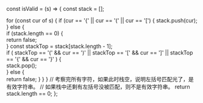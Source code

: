 const isValid = (s) => {
  const stack = [];

  for (const cur of s) {
    if (cur == '{' || cur == '(' || cur == '[') { 
      stack.push(cur);   
    } else {                                     
      if (stack.length == 0) {                    
        return false;                            
      }
      const stackTop = stack[stack.length - 1];   
      if (
        stackTop == '(' && cur == ')' ||
        stackTop == '[' && cur == ']' ||
        stackTop == '{' && cur == '}'
      ) {                                        
        stack.pop();                       
      } else {                 
        return false; 
      }
    }
  }
  // 考察完所有字符，如果此时栈空，说明左括号匹配光了，是有效字符串。
  // 如果栈中还剩有左括号没被匹配，则不是有效字符串。
  return stack.length == 0;
};
